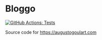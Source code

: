 # Bloggo

[![GitHub Actions: Tests](https://github.com/augustogoulart/bloggo/workflows/Tests/badge.svg)]()

Source code for https://augustogoulart.com
